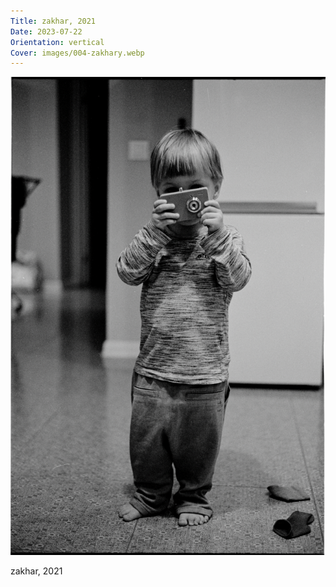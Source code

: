```yaml
---
Title: zakhar, 2021
Date: 2023-07-22
Orientation: vertical
Cover: images/004-zakhary.webp
---
```


![zakhar, 2021](images/004-zakhary@2x.webp)

zakhar, 2021
